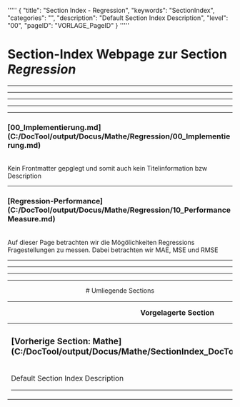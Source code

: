 '''''
{
"title": "Section Index - Regression",
"keywords": "SectionIndex",
"categories": "",
"description": "Default Section Index Description",
"level": "00",
"pageID": "VORLAGE_PageID"
}
'''''


<h1>Section-Index Webpage zur Section <i>Regression</i></h1>

<hr><hr><hr><hr><hr>


<h3>[00_Implementierung.md](C:/DocTool/output/Docus/Mathe/Regression/00_Implementierung.md)</h3><br>Kein Frontmatter gepglegt und somit auch kein Titelinformation bzw Description<hr>


<h3>[Regression-Performance](C:/DocTool/output/Docus/Mathe/Regression/10_PerformanceMeasure.md)</h3><br>Auf dieser Page betrachten wir die Mögölichkeiten Regressions Fragestellungen zu messen. Dabei betrachten wir MAE, MSE und RMSE <hr><center><hr><hr><hr> # Umliegende Sections
 </h2><br><table><thead> <tr> <th><center>Vorgelagerte Section</center></th> <th><center>Nachgelagerte Section</center></th></tr></thead><tbody><tr><td><h3>[Vorherige Section: Mathe](C:/DocTool/output/Docus/Mathe/SectionIndex_DocTooloutputDocusMathe.html)</h3><br>Default Section Index Description<hr></td><td>Es gibt keine Subfolder</td></tr></tbody></table>